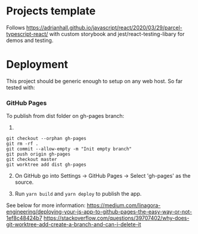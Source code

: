 # Projects template

Follows https://adrianhall.github.io/javascript/react/2020/03/29/parcel-typescript-react/
with custom storybook and jest/react-testing-libary for demos and testing.


# Deployment

This project should be generic enough to setup on any web host. So far tested with:


### GitHub Pages
To publish from dist folder on gh-pages branch:

1. 
```
git checkout --orphan gh-pages
git rm -rf .
git commit --allow-empty -m "Init empty branch"
git push origin gh-pages
git checkout master
git worktree add dist gh-pages
```

2. On GitHub go into Settings -> GitHub Pages -> Select 'gh-pages' as the source.

3. Run `yarn build` and `yarn deploy` to publish the app.





See below for more information:
https://medium.com/linagora-engineering/deploying-your-js-app-to-github-pages-the-easy-way-or-not-1ef8c48424b7
https://stackoverflow.com/questions/39707402/why-does-git-worktree-add-create-a-branch-and-can-i-delete-it
